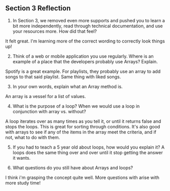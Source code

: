 ## Section 3 Reflection

1. In Section 3, we removed even more supports and pushed you to learn a bit more independently, read through technical documentation, and use your resources more. How did that feel?

It felt great. I'm learning more of the correct wording to correctly look things up!

2. Think of a web or mobile application you use regularly. Where is an example of a place that the developers probably use Arrays? Explain.

Spotify is a great example. For playlists, they probably use an array to add songs to that said playlist. Same thing with liked songs.

3. In your own words, explain what an Array method is.

An array is a vessel for a list of values.

4. What is the purpose of a loop? When we would use a loop in conjunction with array vs. without?

A loop iterates over as many times as you tell it, or until it returns false and stops the loops. This is great for sorting through conditions. It's also good with arrays to see if any of the items in the array meet the criteria, and if not, what to do with them.

5. If you had to teach a 5 year old about loops, how would you explain it?
A loops does the same thing over and over until it stop getting the answer it wants.

6. What questions do you still have about Arrays and loops?

I think i'm grasping the concept quite well. More questions with arise with more study time!
